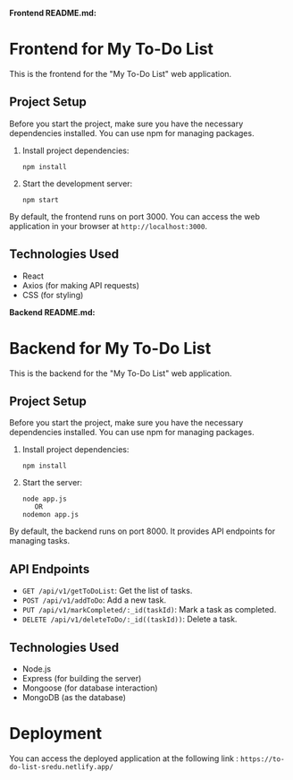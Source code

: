 **Frontend README.md:**

# Frontend for My To-Do List

This is the frontend for the "My To-Do List" web application.

## Project Setup

Before you start the project, make sure you have the necessary dependencies installed. You can use npm for managing packages.

1. Install project dependencies:
   ```
   npm install
   ```

2. Start the development server:
   ```
   npm start
   ```

By default, the frontend runs on port 3000. You can access the web application in your browser at `http://localhost:3000`.

## Technologies Used

- React
- Axios (for making API requests)
- CSS (for styling)

**Backend README.md:**

# Backend for My To-Do List

This is the backend for the "My To-Do List" web application.

## Project Setup

Before you start the project, make sure you have the necessary dependencies installed. You can use npm for managing packages.

1. Install project dependencies:
   ```
   npm install
   ```

2. Start the server:
   ```
   node app.js
      OR
   nodemon app.js
   ```

By default, the backend runs on port 8000. It provides API endpoints for managing tasks.

## API Endpoints

- `GET /api/v1/getToDoList`: Get the list of tasks.
- `POST /api/v1/addToDo`: Add a new task.
- `PUT /api/v1/markCompleted/:_id(taskId)`: Mark a task as completed.
- `DELETE /api/v1/deleteToDo/:_id((taskId))`: Delete a task.

## Technologies Used

- Node.js
- Express (for building the server)
- Mongoose (for database interaction)
- MongoDB (as the database)

# Deployment
You can access the deployed application at the following link :
`https://to-do-list-sredu.netlify.app/`


